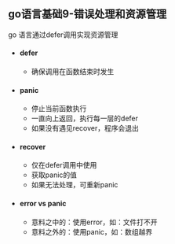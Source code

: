 ## go语言基础9-错误处理和资源管理

go 语言通过defer调用实现资源管理

* #### defer

  * 确保调用在函数结束时发生

* #### panic

  * 停止当前函数执行
  * 一直向上返回，执行每一层的defer
  * 如果没有遇见recover，程序会退出

* #### recover

  * 仅在defer调用中使用
  * 获取panic的值
  * 如果无法处理，可重新panic

* #### error vs panic

  * 意料之中的：使用error，如：文件打不开
  * 意料之外的：使用panic，如：数组越界